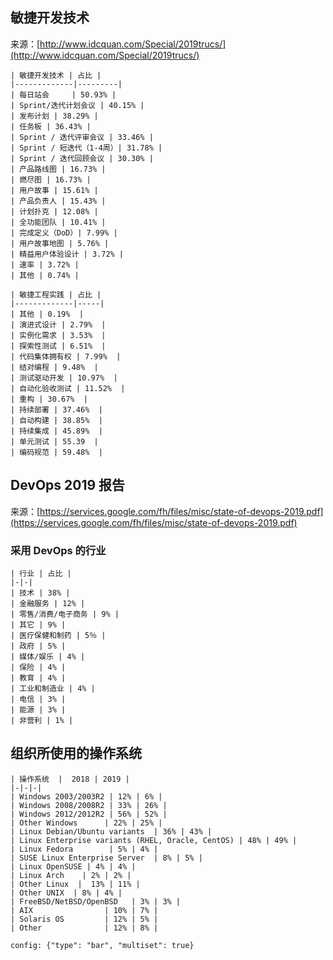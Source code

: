 ## 敏捷开发技术

来源：[http://www.idcquan.com/Special/2019trucs/](http://www.idcquan.com/Special/2019trucs/)

```chart
| 敏捷开发技术 | 占比 |
|-------------|---------|
| 每日站会     | 50.93% |
| Sprint/迭代计划会议 | 40.15% |
| 发布计划 | 38.29% |
| 任务板 | 36.43% |
| Sprint / 迭代评审会议 | 33.46% |
| Sprint / 短迭代（1-4周）| 31.78% |
| Sprint / 迭代回顾会议 | 30.30% |
| 产品路线图 | 16.73% |
| 燃尽图 | 16.73% |
| 用户故事 | 15.61% |
| 产品负责人 | 15.43% |
| 计划扑克 | 12.08% |
| 全功能团队 | 10.41% |
| 完成定义（DoD）| 7.99% |
| 用户故事地图 | 5.76% |
| 精益用户体验设计 | 3.72% |
| 速率 | 3.72% |
| 其他 | 0.74% |
```

```chart
| 敏捷工程实践 | 占比 |
|-------------|-----|
| 其他 | 0.19%  |
| 演进式设计 | 2.79%  |
| 实例化需求 | 3.53%  |
| 探索性测试 | 6.51%  |
| 代码集体拥有权 | 7.99%  |
| 结对编程 | 9.48%  |
| 测试驱动开发 | 10.97%  |
| 自动化验收测试 | 11.52%  |
| 重构 | 30.67%  |
| 持续部署 | 37.46%  |
| 自动构建 | 38.85%  |
| 持续集成 | 45.89%  |
| 单元测试 | 55.39  |
| 编码规范 | 59.48%  |
```

## DevOps 2019 报告

来源：[https://services.google.com/fh/files/misc/state-of-devops-2019.pdf](https://services.google.com/fh/files/misc/state-of-devops-2019.pdf)

### 采用 DevOps 的行业

```chart
| 行业 | 占比 |
|-|-|
| 技术 | 38% |
| 金融服务 | 12% |
| 零售/消费/电子商务 | 9% |
| 其它 | 9% |
| 医疗保健和制药 | 5％ |
| 政府 | 5% |
| 媒体/娱乐 | 4% |
| 保险 | 4% |
| 教育 | 4% |
| 工业和制造业 | 4% |
| 电信 | 3% |
| 能源 | 3% |
| 非营利 | 1% |
```

## 组织所使用的操作系统

```chart
| 操作系统  |  2018 | 2019 |
|-|-|-|   
| Windows 2003/2003R2 | 12% | 6% | 
| Windows 2008/2008R2 | 33% | 26% | 
| Windows 2012/2012R2 | 56% | 52% |
| Other Windows      | 22% | 25% |
| Linux Debian/Ubuntu variants  | 36% | 43% |
| Linux Enterprise variants (RHEL, Oracle, CentOS) | 48% | 49% | 
| Linux Fedora        | 5% | 4% |
| SUSE Linux Enterprise Server  | 8% | 5% |
| Linux OpenSUSE | 4% | 4% |
| Linux Arch    | 2% | 2% |
| Other Linux  |  13% | 11% |
| Other UNIX  | 8% | 4% |
| FreeBSD/NetBSD/OpenBSD   | 3% | 3% | 
| AIX                | 10% | 7% |
| Solaris OS         | 12% | 5% |
| Other              | 12% | 8% |

config: {"type": "bar", "multiset": true}
```
